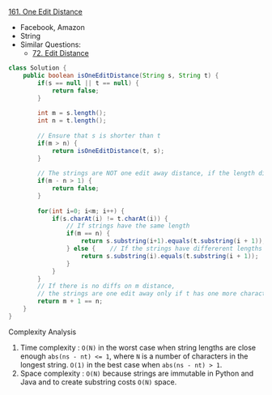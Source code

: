 [161. One Edit Distance](https://leetcode.com/problems/one-edit-distance/)

* Facebook, Amazon
* String
* Similar Questions:
    * [72. Edit Distance](https://leetcode.com/problems/edit-distance/)


```java
class Solution {
    public boolean isOneEditDistance(String s, String t) {
        if(s == null || t == null) {
            return false;
        }
        
        int m = s.length();
        int n = t.length();
        
        // Ensure that s is shorter than t
        if(m > n) {
            return isOneEditDistance(t, s);
        }
        
        // The strings are NOT one edit away distance, if the length diff is more than 1.
        if(m - n > 1) {
            return false;
        }
        
        for(int i=0; i<m; i++) {
            if(s.charAt(i) != t.charAt(i)) {
                // If strings have the same length
                if(m == n) {
                    return s.substring(i+1).equals(t.substring(i + 1));
                } else {    // If the strings have differerent lengths
                    return s.substring(i).equals(t.substring(i + 1));
                }
            }
        }
        // If there is no diffs on m distance,
        // the strings are one edit away only if t has one more character
        return m + 1 == n;
    }
}
```
Complexity Analysis
1. Time complexity : `O(N)` in the worst case when string lengths are close enough `abs(ns - nt) <= 1`, where `N` is a 
number of characters in the longest string. `O(1)` in the best case when `abs(ns - nt) > 1`.
2. Space complexity : `O(N)` because strings are immutable in Python and Java and to create substring costs `O(N)` space.



